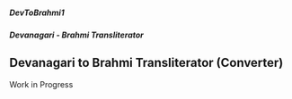 ##### DevToBrahmi1
##### Devanagari - Brahmi Transliterator
## Devanagari to Brahmi Transliterator (Converter)

Work in Progress
